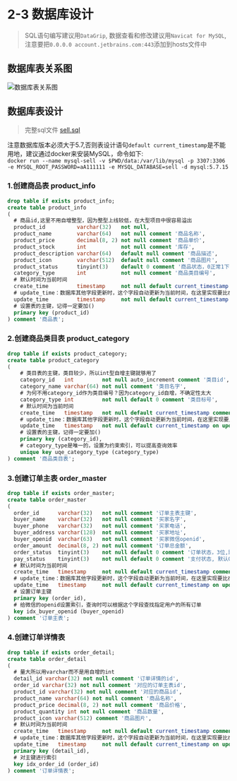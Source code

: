 # 2-3 数据库设计

> SQL语句编写建议用`DataGrip`, 数据查看和修改建议用`Navicat for MySQL`,注意要把`0.0.0.0 account.jetbrains.com:443`添加到hosts文件中

## 数据库表关系图

![数据库表关系图](https://img.mukewang.com/szimg/5cc7b5fc0001976619201080.jpg)

## 数据库表设计

> 完整sql文件 [sell.sql](sell.sql)

注意数据库版本必须大于5.7,否则表设计语句`default current_timestamp`是不能用地，建议通过docker来安装MySQL，命令如下:  
`docker run --name mysql-sell -v $PWD/data:/var/lib/mysql -p 3307:3306 -e MYSQL_ROOT_PASSWORD=aA111111 -e MYSQL_DATABASE=sell -d mysql:5.7.15`

### 1.创建商品表 product_info

```sql
drop table if exists product_info;
create table product_info
(
  # 商品id,这里不用自增整型，因为整型上线较低，在大型项目中很容易溢出
  product_id          varchar(32)   not null,
  product_name        varchar(64)   not null comment '商品名称',
  product_price       decimal(8, 2) not null comment '商品单价',
  product_stock       int           not null comment '库存',
  product_description varchar(64)   default null comment '商品描述',
  product_icon        varchar(512)  default null comment '商品图片',
  product_status      tinyint(3)    default 0 comment '商品状态，0正常1下架',
  category_type       int           not null comment '商品类目编号',
  # 默认时间为当前时间
  create_time         timestamp     not null default current_timestamp comment '创建时间',
  # update_time：数据库其他字段更新时，这个字段自动更新为当前时间，在这里实现要比在SpringBoot里实现简单地多
  update_time         timestamp     not null default current_timestamp on update current_timestamp comment '更新时间',
  # 设置表的主键，记得一定要加()
  primary key (product_id)
) comment '商品表';
```

### 2.创建商品类目表 product_category

```sql
drop table if exists product_category;
create table product_category
(
    # 类目表的主键，类目较少，所以int型自增主键就够用了
    category_id   int         not null auto_increment comment '类目id',
    category_name varchar(64) not null comment '类目名字',
    # 为何不用category_id作为类目编号？因为category_id自增，不确定性太大
    category_type int         not null default 0 comment '类目标号',
    # 默认时间为当前时间
    create_time   timestamp   not null default current_timestamp comment '创建时间',
    # update_time：数据库其他字段更新时，这个字段自动更新为当前时间，在这里实现要比在SpringBoot里实现简单地多
    update_time   timestamp   not null default current_timestamp on update current_timestamp comment '更新时间',
    # 设置表的主键，记得一定要加()
    primary key (category_id),
    # category_type是唯一的，设置为约束索引，可以提高查询效率
    unique key uqe_category_type (category_type)
) comment '商品类目表';
```

### 3.创建订单主表 order_master

```sql
drop table if exists order_master;
create table order_master
(
  order_id      varchar(32)   not null comment '订单主表主键',
  buyer_name    varchar(32)   not null comment '买家名字',
  buyer_phone   varchar(32)   not null comment '买家电话',
  buyer_address varchar(128)  not null comment '买家地址',
  buyer_openid  varchar(63)   not null comment '买家微信openid',
  order_amount  decimal(8, 2) not null comment '订单总金额',
  order_status  tinyint(3)    not null default 0 comment '订单状态，3位,默认为0表示新订单',
  pay_status    tinyint(3)    not null default 0 comment '支付状态, 默认0表示未支付',
  # 默认时间为当前时间
  create_time   timestamp     not null default current_timestamp comment '创建时间',
  # update_time：数据库其他字段更新时，这个字段自动更新为当前时间，在这里实现要比在SpringBoot里实现简单地多
  update_time   timestamp     not null default current_timestamp on update current_timestamp comment '更新时间',
  # 设置订单主键
  primary key (order_id),
  # 给微信的openid设置索引，查询时可以根据这个字段查找指定用户的所有订单
  key idx_buyer_openid (buyer_openid)
) comment '订单主表';
```

### 4.创建订单详情表

```sql
drop table if exists order_detail;
create table order_detail
(
  # 量大所以用varchar而不是用自增的int
  detail_id varchar(32) not null comment '订单详情的id',
  order_id varchar(32) not null comment '对应的订单主表id',
  product_id varchar(32) not null comment '对应的商品id',
  product_name varchar(64) not null comment '商品名称',
  product_price decimal(8, 2) not null comment '商品价格',
  product_quantity int not null comment '商品数量',
  product_icon varchar(512) comment '商品图片',
  # 默认时间为当前时间
  create_time   timestamp     not null default current_timestamp comment '创建时间',
  # update_time：数据库其他字段更新时，这个字段自动更新为当前时间，在这里实现要比在SpringBoot里实现简单地多
  update_time   timestamp     not null default current_timestamp on update current_timestamp comment '更新时间',
  primary key (detail_id),
  # 对主键进行索引
  key idx_order_id (order_id)
) comment '订单详情表';
```

